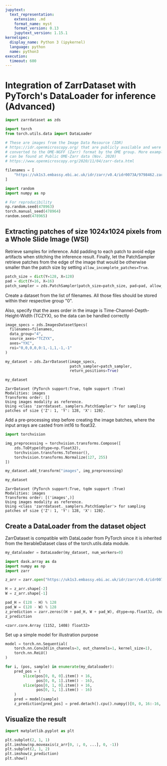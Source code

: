 ```yaml
---
jupytext:
  text_representation:
    extension: .md
    format_name: myst
    format_version: 0.13
    jupytext_version: 1.15.1
kernelspec:
  display_name: Python 3 (ipykernel)
  language: python
  name: python3
execution:
  timeout: 600
---
```


# Integration of ZarrDataset with PyTorch's DataLoader for inference (Advanced)

```python
import zarrdataset as zds

import torch
from torch.utils.data import DataLoader
```


```python
# These are images from the Image Data Resource (IDR) 
# https://idr.openmicroscopy.org/ that are publicly available and were 
# converted to the OME-NGFF (Zarr) format by the OME group. More examples
# can be found at Public OME-Zarr data (Nov. 2020)
# https://www.openmicroscopy.org/2020/11/04/zarr-data.html

filenames = [
    "https://uk1s3.embassy.ebi.ac.uk/idr/zarr/v0.4/idr0073A/9798462.zarr"
]
```


```python
import random
import numpy as np

# For reproducibility
np.random.seed(478963)
torch.manual_seed(478964)
random.seed(478965)
```

## Extracting patches of size 1024x1024 pixels from a Whole Slide Image (WSI)

Retrieve samples for inference. Add padding to each patch to avoid edge artifacts when stitching the inference result.
Finally, let the PatchSampler retrieve patches from the edge of the image that would be otherwise smaller than the patch size by setting `allow_incomplete_patches=True`.


```python
patch_size = dict(Y=128, X=128)
pad = dict(Y=16, X=16)
patch_sampler = zds.PatchSampler(patch_size=patch_size, pad=pad, allow_incomplete_patches=True)
```

Create a dataset from the list of filenames. All those files should be stored within their respective group "0".

Also, specify that the axes order in the image is Time-Channel-Depth-Height-Width (TCZYX), so the data can be handled correctly


```python
image_specs = zds.ImagesDatasetSpecs(
  filenames=filenames,
  data_group="4",
  source_axes="TCZYX",
  axes="YXC",
  roi="0,0,0,0,0:1,-1,1,-1,-1"
)

my_dataset = zds.ZarrDataset(image_specs,
                             patch_sampler=patch_sampler,
                             return_positions=True)
```


```python
my_dataset
```




    ZarrDataset (PyTorch support:True, tqdm support :True)
    Modalities: images
    Transforms order: []
    Using images modality as reference.
    Using <class 'zarrdataset._samplers.PatchSampler'> for sampling patches of size {'Z': 1, 'Y': 128, 'X': 128}.



Add a pre-processing step before creating the image batches, where the input arrays are casted from int16 to float32.


```python
import torchvision

img_preprocessing = torchvision.transforms.Compose([
    zds.ToDtype(dtype=np.float32),
    torchvision.transforms.ToTensor(),
    torchvision.transforms.Normalize(127, 255)
])

my_dataset.add_transform("images", img_preprocessing)
```


```python
my_dataset
```




    ZarrDataset (PyTorch support:True, tqdm support :True)
    Modalities: images
    Transforms order: [('images',)]
    Using images modality as reference.
    Using <class 'zarrdataset._samplers.PatchSampler'> for sampling patches of size {'Z': 1, 'Y': 128, 'X': 128}.



## Create a DataLoader from the dataset object

ZarrDataset is compatible with DataLoader from PyTorch since it is inherited from the IterableDataset class of the torch.utils.data module.


```python
my_dataloader = DataLoader(my_dataset, num_workers=0)
```


```python
import dask.array as da
import numpy as np
import zarr

z_arr = zarr.open("https://uk1s3.embassy.ebi.ac.uk/idr/zarr/v0.4/idr0073A/9798462.zarr/4", mode="r")

H = z_arr.shape[-2]
W = z_arr.shape[-1]

pad_H = (128 - H) % 128
pad_W = (128 - W) % 128
z_prediction = zarr.zeros((H + pad_H, W + pad_W), dtype=np.float32, chunks=(128, 128))
z_prediction
```




    <zarr.core.Array (1152, 1408) float32>



Set up a simple model for illustration purpose


```python
model = torch.nn.Sequential(
    torch.nn.Conv2d(in_channels=3, out_channels=1, kernel_size=1),
    torch.nn.ReLU()
)
```


```python
for i, (pos, sample) in enumerate(my_dataloader):
    pred_pos = (
        slice(pos[0, 0, 0].item() + 16,
              pos[0, 0, 1].item() - 16),
        slice(pos[0, 1, 0].item() + 16,
              pos[0, 1, 1].item() - 16)
    )
    pred = model(sample)
    z_prediction[pred_pos] = pred.detach().cpu().numpy()[0, 0, 16:-16, 16:-16]
```

## Visualize the result


```python
import matplotlib.pyplot as plt

plt.subplot(2, 1, 1)
plt.imshow(np.moveaxis(z_arr[0, :, 0, ...], 0, -1))
plt.subplot(2, 1, 2)
plt.imshow(z_prediction)
plt.show()
```
